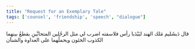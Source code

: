 ```yaml
---
title: "Request for an Exemplary Tale"
tags: ['counsel', 'friendship', 'speech', "dialogue"]
---
```


 قال دَبشَليم مَلك الهند لبَيْدَبا رأس فلاسفته اضرب لي مثل الرجُلين المتحابَّينِ يقطعُ بينهما الكذوب الخئون ويحملُهما على العداوة والشنآن
